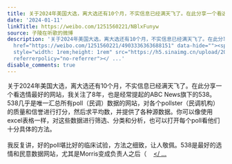 ```yaml
---
title: 关于2024年美国大选，离大选还有10个月，不实信息已经满天飞了。在此分享一个看选情最好的网站，我关注了8年，也是经常提起的ABC News旗下的538。538几乎是唯一...
date: '2024-01-11'
linkTitle: https://weibo.com/1251560221/NBlxFunyw
source: 子陵在听歌的微博
description: '关于2024年美国大选，离大选还有10个月，不实信息已经满天飞了。在此分享一个看选情最好的网站，我关注了8年，也是经常提起的ABC News旗下的538。538几乎是唯一汇总所有poll（民调）数据的网站，对各个pollster（民调机构）的质量和信誉进行打分，然后求平均数，并提供了各种源数据。你可以像使用excel表格一样，对这些数据进行筛选、分类和分析，也可以打开每个poll看他们十分具体的方法。<br><br>我反复讲，好的poll堪比好的临床试验，方法之细致，让人敬佩。538是最好的选情和民意数据网站，尤其是Morris变成负责人之后（<a
  href="https://weibo.com/1251560221/4903336363688151" data-hide=""><span class="url-icon"><img
  style="width: 1rem;height: 1rem" src="https://h5.sinaimg.cn/upload/2015/09/25/3/timeline_card_small_web_default.png"
  referrerpolicy="no-referrer"></ ...'
disable_comments: true
---
```

关于2024年美国大选，离大选还有10个月，不实信息已经满天飞了。在此分享一个看选情最好的网站，我关注了8年，也是经常提起的ABC News旗下的538。538几乎是唯一汇总所有poll（民调）数据的网站，对各个pollster（民调机构）的质量和信誉进行打分，然后求平均数，并提供了各种源数据。你可以像使用excel表格一样，对这些数据进行筛选、分类和分析，也可以打开每个poll看他们十分具体的方法。<br><br>我反复讲，好的poll堪比好的临床试验，方法之细致，让人敬佩。538是最好的选情和民意数据网站，尤其是Morris变成负责人之后（<a href="https://weibo.com/1251560221/4903336363688151" data-hide=""><span class="url-icon"><img style="width: 1rem;height: 1rem" src="https://h5.sinaimg.cn/upload/2015/09/25/3/timeline_card_small_web_default.png" referrerpolicy="no-referrer"></ ...